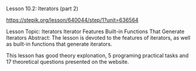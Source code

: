 Lesson 10.2: Iterators (part 2)

https://stepik.org/lesson/640044/step/1?unit=636564

Lesson Topic: Iterators
Iterator Features
Built-in Functions That Generate Iterators
Abstract: The lesson is devoted to the features of iterators, as well as built-in functions that generate iterators.

This lesson has good theory explonation, 5 programing practical tasks and 17 theoretical questions presented on the website.
